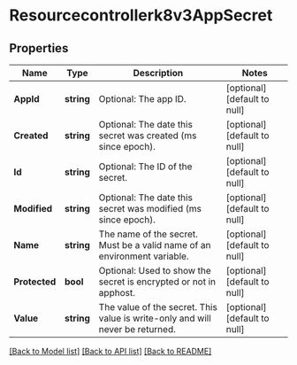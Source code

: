 # Resourcecontrollerk8v3AppSecret

## Properties
Name | Type | Description | Notes
------------ | ------------- | ------------- | -------------
**AppId** | **string** | Optional: The app ID. | [optional] [default to null]
**Created** | **string** | Optional: The date this secret was created (ms since epoch). | [optional] [default to null]
**Id** | **string** | Optional: The ID of the secret. | [optional] [default to null]
**Modified** | **string** | Optional: The date this secret was modified (ms since epoch). | [optional] [default to null]
**Name** | **string** | The name of the secret. Must be a valid name of an environment variable. | [optional] [default to null]
**Protected** | **bool** | Optional: Used to show the secret is encrypted or not in apphost. | [optional] [default to null]
**Value** | **string** | The value of the secret. This value is write-only and will never be returned. | [optional] [default to null]

[[Back to Model list]](../README.md#documentation-for-models) [[Back to API list]](../README.md#documentation-for-api-endpoints) [[Back to README]](../README.md)

